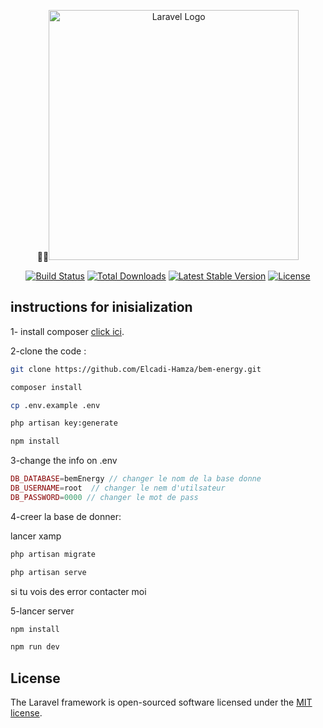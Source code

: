 <p align="center">🐐💨<a href="https://laravel.com" target="_blank"><img src="https://raw.githubusercontent.com/laravel/art/master/logo-lockup/5%20SVG/2%20CMYK/1%20Full%20Color/laravel-logolockup-cmyk-red.svg" width="400" alt="Laravel Logo"></a></p>

<p align="center">
<a href="https://github.com/laravel/framework/actions"><img src="https://github.com/laravel/framework/workflows/tests/badge.svg" alt="Build Status"></a>
<a href="https://packagist.org/packages/laravel/framework"><img src="https://img.shields.io/packagist/dt/laravel/framework" alt="Total Downloads"></a>
<a href="https://packagist.org/packages/laravel/framework"><img src="https://img.shields.io/packagist/v/laravel/framework" alt="Latest Stable Version"></a>
<a href="https://packagist.org/packages/laravel/framework"><img src="https://img.shields.io/packagist/l/laravel/framework" alt="License"></a>
</p>


## instructions for inisialization
1- install composer [click ici](https://getcomposer.org/).

2-clone the code : 


```bash
git clone https://github.com/Elcadi-Hamza/bem-energy.git
```
```bash
composer install
```
```bash
cp .env.example .env
```
```bash
php artisan key:generate
```
```bash
npm install
```
3-change the info on .env
```php
DB_DATABASE=bemEnergy // changer le nom de la base donne 
DB_USERNAME=root  // changer le nem d'utilsateur
DB_PASSWORD=0000 // changer le mot de pass
```
4-creer la base de donner:

lancer xamp

``` bash
php artisan migrate
```
```bash
php artisan serve
```
si tu vois des error contacter moi

5-lancer server 
``` bash
npm install 
```
```bash
npm run dev
```

## License

The Laravel framework is open-sourced software licensed under the [MIT license](https://opensource.org/licenses/MIT).
